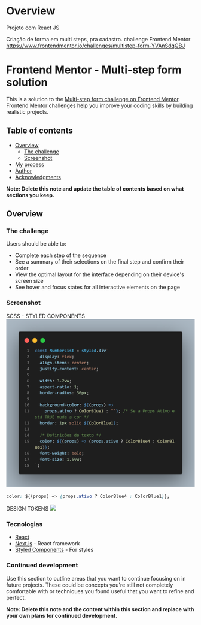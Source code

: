 # Overview

Projeto com React JS

Criação de forma em multi steps, pra cadastro. challenge Frontend Mentor
https://www.frontendmentor.io/challenges/multistep-form-YVAnSdqQBJ

# Frontend Mentor - Multi-step form solution

This is a solution to the [Multi-step form challenge on Frontend Mentor](https://www.frontendmentor.io/challenges/multistep-form-YVAnSdqQBJ). Frontend Mentor challenges help you improve your coding skills by building realistic projects.

## Table of contents

- [Overview](#overview)
  - [The challenge](#the-challenge)
  - [Screenshot](#screenshot)
  <!-- - [Links](#links) -->
- [My process](#my-process)
- [Author](#author)
- [Acknowledgments](#acknowledgments)

**Note: Delete this note and update the table of contents based on what sections you keep.**

## Overview

### The challenge

Users should be able to:

- Complete each step of the sequence
- See a summary of their selections on the final step and confirm their order
- View the optimal layout for the interface depending on their device's screen size
- See hover and focus states for all interactive elements on the page

### Screenshot

<!-- ![](./screenshot.jpg) -->

SCSS - STYLED COMPONENTS
![](./src/doc/variaveis-styledC.png)

<!-- ```html
<h1>Some HTML code I'm proud of</h1>
``` -->

```css
color: ${(props) => (props.ativo ? ColorBlue4 : ColorBlue1)};
```

<!-- ```js
const proudOfThisFunc = () => {
  console.log("🎉");
};
``` -->

DESIGN TOKENS
![](./src/doc/design-tokens.png)

<!--
**Note: Delete this note and the paragraphs above when you add your screenshot. If you prefer not to add a screenshot, feel free to remove this entire section.** -->

### Tecnologias

- [React](https://reactjs.org/)
- [Next.js](https://nextjs.org/) - React framework
- [Styled Components](https://styled-components.com/) - For styles

### Continued development

Use this section to outline areas that you want to continue focusing on in future projects. These could be concepts you're still not completely comfortable with or techniques you found useful that you want to refine and perfect.

**Note: Delete this note and the content within this section and replace with your own plans for continued development.**
